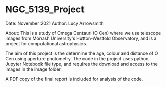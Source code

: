 # NGC_5139_Project
Date: November 2021
Author: Lucy Arrowsmith

About:
This is a study of Omega Centauri (O Cen) where we use telescope images from Monash University's Hutton-Westfold Observatory, and is a project for computational astrophysics.

The aim of this project is the determine the age, colour and distance of O Cen using aperture photometry. 
The code in the project uses python, Jupyter Notebook file type, and requires the download and access to the images in the image folder. 

A PDF copy of the final report is included for analysis of the code. 

